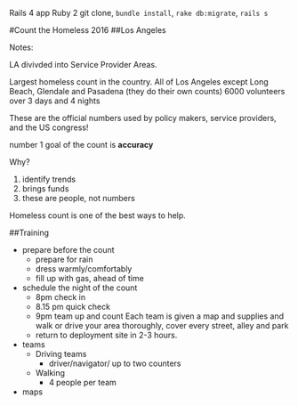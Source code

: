Rails 4 app
Ruby 2
git clone, `bundle install`, `rake db:migrate`, `rails s` 

#Count the Homeless 2016
##Los Angeles


Notes:

LA divivded into Service Provider Areas.

Largest homeless count in the country.
All of Los Angeles except Long Beach, Glendale and Pasadena (they do their own counts)
6000 volunteers over 3 days and 4 nights

These are the official numbers used by policy makers, service providers, and the US congress!

number 1 goal of the count is **accuracy**

Why? 

1. identify trends
2. brings funds
3. these are people, not numbers

Homeless count is one of the best ways to help.

##Training

* prepare before the count
	* prepare for rain 
	* dress warmly/comfortably
	* fill up with gas, ahead of time
* schedule the night of the count
	* 8pm check in
	* 8.15 pm quick check
	* 9pm team up and count
		Each team is given a map and supplies and walk or drive your area thoroughly, cover every street, alley and park
	* return to deployment site in 2-3 hours. 
* teams
	* Driving teams
		* driver/navigator/ up to two counters
	* Walking
		* 4 people per team
* maps